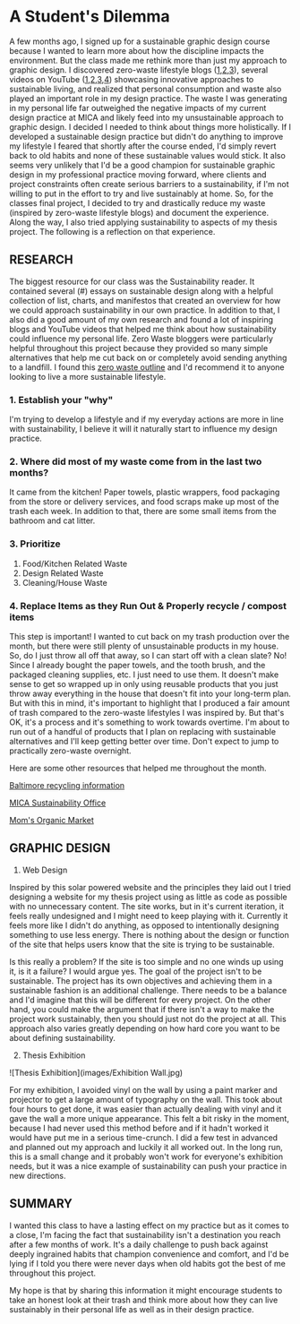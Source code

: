 # A Student's Dilemma

A few months ago, I signed up for a sustainable graphic design course because I wanted to learn more about how the discipline impacts the environment. But the class made me rethink more than just my approach to graphic design. I discovered zero-waste lifestyle blogs ([1](http://trashisfortossers.com/),[2](https://www.goingzerowaste.com/),[3](https://www.youtube.com/watch?v=BxKfpt70rLI)), several videos on YouTube ([1](https://www.youtube.com/watch?v=EAmmUIEsN9A),[2](https://www.youtube.com/watch?v=FpHgbRn11kk),[3](https://www.youtube.com/watch?v=6RlxySFrkIM),[4](https://www.youtube.com/watch?v=Cg3OA1s8-SI&list=UUJsSEDFFnMFvW9JWU6XUn0Q)) showcasing innovative approaches to sustainable living, and realized that personal consumption and waste also played an important role in my design practice. The waste I was generating in my personal life far outweighed the negative impacts of my current design practice at MICA and likely feed into my unsustainable approach to graphic design. I decided I needed to think about things more holistically. If I developed a sustainable design practice but didn't do anything to improve my lifestyle I feared that shortly after the course ended, I'd simply revert back to old habits and none of these sustainable values would stick. It also seems very unlikely that I'd be a good champion for sustainable graphic design in my professional practice moving forward, where clients and project constraints often create serious barriers to a sustainability, if I'm not willing to put in the effort to try and live sustainably at home. So, for the classes final project, I decided to try and drastically reduce my waste (inspired by zero-waste lifestyle blogs) and document the experience. Along the way, I also tried applying sustainability to aspects of my thesis project. The following is a reflection on that experience. 

## RESEARCH

The biggest resource for our class was the Sustainability reader. It contained several (#) essays on sustainable design along with a helpful collection of list, charts, and manifestos that created an overview for how we could approach sustainability in our own practice. In addition to that, I also did a good amount of my own research and found a lot of inspiring blogs and YouTube videos that helped me think about how sustainability could influence my personal life. Zero Waste bloggers were particularly helpful throughout this project because they provided so many simple alternatives that help me cut back on or completely avoid sending anything to a landfill. I found this [zero waste outline](http://trashisfortossers.com/a-beginners-guide-to-zero-waste-living-ps-it-doesnt-happen-overnight/) and I'd recommend it to anyone looking to live a more sustainable lifestyle. 

### 1. Establish your "why"

I'm trying to develop a lifestyle and if my everyday actions are more in line with sustainability, I believe it will it naturally start to influence my design practice.

### 2. Where did most of my waste come from in the last two months?

It came from the kitchen! Paper towels, plastic wrappers, food packaging from the store or delivery services, and food scraps make up most of the trash each week. In addition to that, there are some small items from the bathroom and cat litter.

### 3. Prioritize

1. Food/Kitchen Related Waste
2. Design Related Waste
3. Cleaning/House Waste

### 4. Replace Items as they Run Out & Properly recycle / compost items

This step is important! I wanted to cut back on my trash production over the month, but there were still plenty of unsustainable products in my house. So, do I just throw all off that away, so I can start off with a clean slate? No! Since I already bought the paper towels, and the tooth brush, and the packaged cleaning supplies, etc. I just need to use them. It doesn't make sense to get so wrapped up in only using reusable products that you just throw away everything in the house that doesn't fit into your long-term plan. But with this in mind, it's important to highlight that I produced a fair amount of trash compared to the zero-waste lifestyles I was inspired by. But that's OK, it's a process and it's something to work towards overtime. I'm about to run out of a handful of products that I plan on replacing with sustainable alternatives and I'll keep getting better over time. Don't expect to jump to practically zero-waste overnight. 



Here are some other resources that helped me throughout the month. 

[Baltimore recycling information](https://publicworks.baltimorecity.gov/recycling-services)

[MICA Sustainability Office](https://www.mica.edu/offices-divisions/office-of-sustainability/)

[Mom's Organic Market](https://momsorganicmarket.com/)


## GRAPHIC DESIGN

1. Web Design 

Inspired by this solar powered website and the principles they laid out I tried designing a website for my thesis project using as little as code as possible with no unnecessary content. The site works, but in it's current iteration, it feels really undesigned and I might need to keep playing with it. Currently it feels more like I didn't do anything, as opposed to intentionally designing something to use less energy. There is nothing about the design or function of the site that helps users know that the site is trying to be sustainable. 

Is this really a problem? If the site is too simple and no one winds up using it, is it a failure? I would argue yes. The goal of the project isn't to be sustainable. The project has its own objectives and achieving them in a sustainable fashion is an additional challenge. There needs to be a balance and I'd imagine that this will be different for every project. On the other hand, you could make the argument that if there isn't a way to make the project work sustainably, then you should just not do the project at all. This approach also varies greatly depending on how hard core you want to be about defining sustainability. 

2. Thesis Exhibition

![Thesis Exhibition](images/Exhibition Wall.jpg)

For my exhibition, I avoided vinyl on the wall by using a paint marker and projector to get a large amount of typography on the wall. This took about four hours to get done, it was easier than actually dealing with vinyl and it gave the wall a more unique appearance. This felt a bit risky in the moment, because I had never used this method before and if it hadn't worked it would have put me in a serious time-crunch. I did a few test in advanced and planned out my approach and luckily it all worked out. In the long run, this is a small change and it probably won't work for everyone's exhibition needs, but it was a nice example of sustainability can push your practice in new directions.  


## SUMMARY

I wanted this class to have a lasting effect on my practice but as it comes to a close, I'm facing the fact that sustainability isn't a destination you reach after a few months of work. It's a daily challenge to push back against deeply ingrained habits that champion convenience and comfort, and I'd be lying if I told you there were never days when old habits got the best of me throughout this project. 

My hope is that by sharing this information it might encourage students to take an honest look at their trash and think more about how they can live sustainably in their personal life as well as in their design practice.
